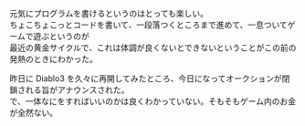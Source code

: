 元気にプログラムを書けるというのはとっても楽しい。  
ちょこちょこっとコードを書いて、一段落つくところまで進めて、一息ついてゲームで遊ぶというのが  
最近の黄金サイクルで、これは体調が良くないとできないということがこの前の発熱のときにわかった。

昨日に Diablo3 を久々に再開してみたところ、今日になってオークションが閉鎖される旨がアナウンスされた。  
で、一体なにをすればいいのかは良くわかっていない。そもそもゲーム内のお金が全然ない。
